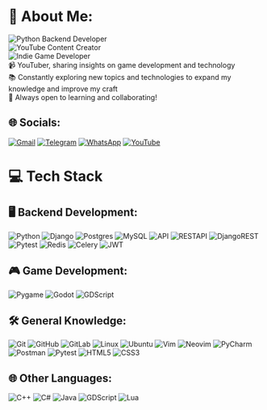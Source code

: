# 💫 About Me:
![Python Backend Developer](https://img.shields.io/badge/python%20Backend%20Developer-3670A0?style=for-the-badge&logo=python&logoColor=ffdd54)<br>
![YouTube Content Creator](https://img.shields.io/badge/YouTube%20Content%20Creator-FF2A33?style=for-the-badge&logo=youtube)<br>
![Indie Game Developer](https://img.shields.io/badge/Indie%20Game%20Developer-951411?style=for-the-badge&logo=gamedeveloper)<br>
📹 YouTuber, sharing insights on game development and technology<br>
📚 Constantly exploring new topics and technologies to expand my knowledge and improve my craft<br>
🤝 Always open to learning and collaborating!


## 🌐 Socials:
[![Gmail](https://img.shields.io/badge/Gmail-%23D14836.svg?logo=gmail&logoColor=white)](mailto:the.ali8bits@gmail.com) 
[![Telegram](https://img.shields.io/badge/Telegram-%2300A9E0.svg?logo=telegram&logoColor=white)](https://t.me/ali8bits) 
[![WhatsApp](https://img.shields.io/badge/WhatsApp-%2304B522.svg?logo=whatsapp&logoColor=white)](https://wa.me/+989390605460) 
[![YouTube](https://img.shields.io/badge/YouTube-%23FF0000.svg?logo=youtube&logoColor=white)](https://www.youtube.com/@Ali8Bits)


# 💻 Tech Stack

## 🖥️ Backend Development:
![Python](https://img.shields.io/badge/python-3670A0?style=for-the-badge&logo=python&logoColor=ffdd54) 
![Django](https://img.shields.io/badge/django-%23092E20.svg?style=for-the-badge&logo=django&logoColor=white) 
![Postgres](https://img.shields.io/badge/Postgres-%23316192.svg?style=for-the-badge&logo=postgresql&logoColor=white) 
![MySQL](https://img.shields.io/badge/mysql-%23316192.svg?style=for-the-badge&logo=mysql&logoColor=white) 
![API](https://img.shields.io/badge/API-%23000000.svg?style=for-the-badge&logo=swagger&logoColor=white) 
![RESTAPI](https://img.shields.io/badge/REST%20API-%2361DAFB.svg?style=for-the-badge&logo=swagger&logoColor=white) 
![DjangoREST](https://img.shields.io/badge/DjangoREST-%23ff1709.svg?style=for-the-badge&logo=django&logoColor=white) 
![Pytest](https://img.shields.io/badge/Pytest-%23000%20Tests.svg?style=for-the-badge&logo=pytest&logoColor=white) 
![Redis](https://img.shields.io/badge/Redis-%23DC382D.svg?style=for-the-badge&logo=redis&logoColor=white) 
![Celery](https://img.shields.io/badge/celery-%23a9cc54.svg?style=for-the-badge&logo=celery&logoColor=ddf4a4) 
![JWT](https://img.shields.io/badge/JWT-%232C2F3E.svg?style=for-the-badge&logo=json-web-tokens&logoColor=white) 


## 🎮 Game Development:
![Pygame](https://img.shields.io/badge/Pygame-000000?style=for-the-badge&logo=pygame&logoColor=white) 
![Godot](https://img.shields.io/badge/Godot-%23000000.svg?style=for-the-badge&logo=godot&logoColor=white) 
![GDScript](https://img.shields.io/badge/GDScript-%23000000.svg?style=for-the-badge&logo=godot&logoColor=white) 

## 🛠️ General Knowledge:
![Git](https://img.shields.io/badge/git-%23F1502F.svg?style=for-the-badge&logo=git&logoColor=white) 
![GitHub](https://img.shields.io/badge/GitHub-%23121011.svg?style=for-the-badge&logo=github&logoColor=white) 
![GitLab](https://img.shields.io/badge/GitLab-%23181717.svg?style=for-the-badge&logo=gitlab&logoColor=white) 
![Linux](https://img.shields.io/badge/Linux-%23FCC624.svg?style=for-the-badge&logo=linux&logoColor=black) 
![Ubuntu](https://img.shields.io/badge/Ubuntu-%23E95420.svg?style=for-the-badge&logo=ubuntu&logoColor=white) 
![Vim](https://img.shields.io/badge/Vim-%2300A000.svg?style=for-the-badge&logo=vim&logoColor=white)
![Neovim](https://img.shields.io/badge/Neovim-%23000F00.svg?style=for-the-badge&logo=neovim&logoColor=white)
![PyCharm](https://img.shields.io/badge/PyCharm-%233D9EE1.svg?style=for-the-badge&logo=pycharm&logoColor=white) 
![Postman](https://img.shields.io/badge/Postman-%23FF6C37.svg?style=for-the-badge&logo=postman&logoColor=white) 
![Pytest](https://img.shields.io/badge/Pytest-%23000%20Tests.svg?style=for-the-badge&logo=pytest&logoColor=white) 
![HTML5](https://img.shields.io/badge/html5-%23E34F26.svg?style=for-the-badge&logo=html5&logoColor=white) 
![CSS3](https://img.shields.io/badge/css3-%231572B6.svg?style=for-the-badge&logo=css3&logoColor=white)

## 🌐 Other Languages:
![C++](https://img.shields.io/badge/-C++-659ad2?logo)
![C#](https://img.shields.io/badge/-C%23-9b4993?logo)
![Java](https://img.shields.io/badge/-Java-F89A1B?logo) 
![GDScript](https://img.shields.io/badge/-GDScript-468CC0?logo) 
![Lua](https://img.shields.io/badge/-Lua-070B7C?logo) 
